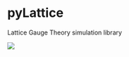 # pyLattice
Lattice Gauge Theory simulation library 

![](https://github.com/pretidav/pyLattice/actions/workflows/testonbuild.yml/badge.svg)